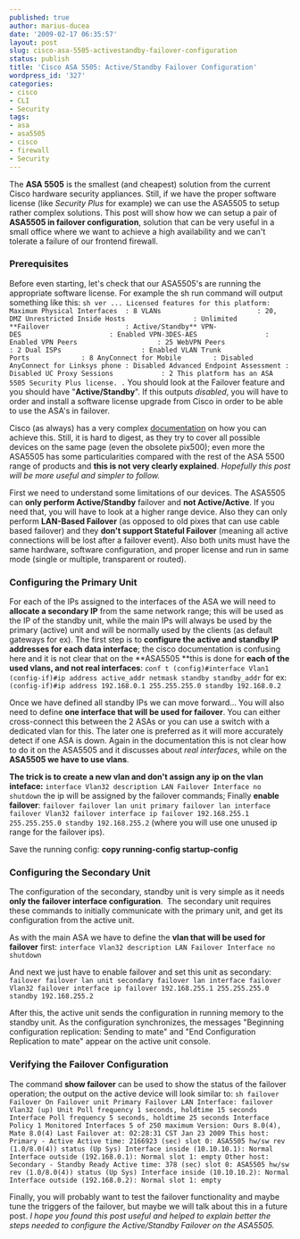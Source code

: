 ```yaml
---
published: true
author: marius-ducea
date: '2009-02-17 06:35:57'
layout: post
slug: cisco-asa-5505-activestandby-failover-configuration
status: publish
title: 'Cisco ASA 5505: Active/Standby Failover Configuration'
wordpress_id: '327'
categories:
- cisco
- CLI
- Security
tags:
- asa
- asa5505
- cisco
- firewall
- Security
---
```


The **ASA 5505** is the smallest (and cheapest) solution from the current Cisco hardware security appliances. Still, if we have the proper software license (like _Security Plus_ for example) we can use the ASA5505 to setup rather complex solutions. This post will show how we can setup a pair of **ASA5505 in failover configuration**, solution that can be very useful in a small office where we want to achieve a high availability and we can't tolerate a failure of our frontend firewall.


### Prerequisites


Before even starting, let's check that our ASA5505's are running the appropriate software license. For example the sh run command will output something like this:
`sh ver
...
Licensed features for this platform:
Maximum Physical Interfaces  : 8
VLANs                        : 20, DMZ Unrestricted
Inside Hosts                 : Unlimited
**Failover                   : Active/Standby**
VPN-DES                      : Enabled
VPN-3DES-AES                 : Enabled
VPN Peers                    : 25
WebVPN Peers                 : 2
Dual ISPs                    : Enabled
VLAN Trunk Ports             : 8
AnyConnect for Mobile        : Disabled
AnyConnect for Linksys phone : Disabled
Advanced Endpoint Assessment : Disabled
UC Proxy Sessions            : 2
This platform has an ASA 5505 Security Plus license.
.`
You should look at the Failover feature and you should have "**Active/Standby**". If this outputs _disabled_, you will have to order and install a software license upgrade from Cisco in order to be able to use the ASA's in failover.

Cisco (as always) has a very complex [documentation](http://www.cisco.com/en/US/docs/security/asa/asa72/configuration/guide/failover.html#wp1064158) on how you can achieve this. Still, it is hard to digest, as they try to cover all possible devices on the same page (even the obsolete pix500); even more the ASA5505 has some particularities compared with the rest of the ASA 5500 range of products and **this is not very clearly explained**. _Hopefully this post will be more useful and simpler to follow._

First we need to understand some limitations of our devices. The ASA5505 can **only perform Active/Standby** failover and **not Active/Active**. If you need that, you will have to look at a higher range device. Also they can only perform **LAN-Based Failover** (as opposed to old pixes that can use cable based failover) and they **don't support Stateful Failover** (meaning all active connections will be lost after a failover event). Also both units must have the same hardware, software configuration, and proper license and run in same mode (single or multiple, transparent or routed).


### Configuring the Primary Unit


For each of the IPs assigned to the interfaces of the ASA we will need to **allocate a secondary IP** from the same network range; this will be used as the IP of the standby unit, while the main IPs will always be used by the primary (active) unit and will be normally used by the clients (as default gateways for ex). The first step is to **configure the active and standby IP addresses for each data interface**; the cisco documentation is confusing here and it is not clear that on the **ASA5505 **this is done for **each of the used vlans, and not real interfaces**:
`conf t
(config)#interface Vlan1
(config-if)#ip address active_addr netmask standby standby_addr`
for ex:
`(config-if)#ip address 192.168.0.1 255.255.255.0 standby 192.168.0.2`

Once we have defined all standby IPs we can move forward...
You will also need to define **one interface that will be used for failover**. You can either cross-connect this between the 2 ASAs or you can use a switch with a dedicated vlan for this. The later one is preferred as it will more accurately detect if one ASA is down. Again in the documentation this is not clear how to do it on the ASA5505 and it discusses about _real interfaces_, while on the **ASA5505 we have to use vlans**.

**The trick is to create a new vlan and don't assign any ip on the vlan inteface:**
`interface Vlan32
description LAN Failover Interface
no shutdown`
the ip will be assigned by the failover commands;
Finally **enable failover**:
`failover
failover lan unit primary
failover lan interface failover Vlan32
failover interface ip failover 192.168.255.1 255.255.255.0 standby 192.168.255.2`
(where you will use one unused ip range for the failover ips).

Save the running config: **copy running-config startup-config**


### Configuring the Secondary Unit


The configuration of the secondary, standby unit is very simple as it needs **only the failover interface configuration**.  The secondary unit requires these commands to initially communicate with the primary unit, and get its configuration from the active unit.

As with the main ASA we have to define the **vlan that will be used for failover** first:
`interface Vlan32
description LAN Failover Interface
no shutdown`

And next we just have to enable failover and set this unit as secondary:
`failover
failover lan unit secondary
failover lan interface failover Vlan32
failover interface ip failover 192.168.255.1 255.255.255.0 standby 192.168.255.2`

After this, the active unit sends the configuration in running memory to the standby unit. As the configuration synchronizes, the messages "Beginning configuration replication: Sending to mate" and "End Configuration Replication to mate" appear on the active unit console.


### Verifying the Failover Configuration


The command **show failover** can be used to show the status of the failover operation; the output on the active device will look similar to:
`sh failover
Failover On
Failover unit Primary
Failover LAN Interface: failover Vlan32 (up)
Unit Poll frequency 1 seconds, holdtime 15 seconds
Interface Poll frequency 5 seconds, holdtime 25 seconds
Interface Policy 1
Monitored Interfaces 5 of 250 maximum
Version: Ours 8.0(4), Mate 8.0(4)
Last Failover at: 02:28:31 CST Jan 23 2009
This host: Primary - Active
Active time: 2166923 (sec)
slot 0: ASA5505 hw/sw rev (1.0/8.0(4)) status (Up Sys)
Interface inside (10.10.10.1): Normal
Interface outside (192.168.0.1): Normal
slot 1: empty
Other host: Secondary - Standby Ready
Active time: 378 (sec)
slot 0: ASA5505 hw/sw rev (1.0/8.0(4)) status (Up Sys)
Interface inside (10.10.10.2): Normal
Interface outside (192.168.0.2): Normal
slot 1: empty`

Finally, you will probably want to test the failover functionality and maybe tune the triggers of the failover, but maybe we will talk about this in a future post.
_I hope you found this post useful and helped to explain better the steps needed to configure the Active/Standby Failover on the ASA5505._
